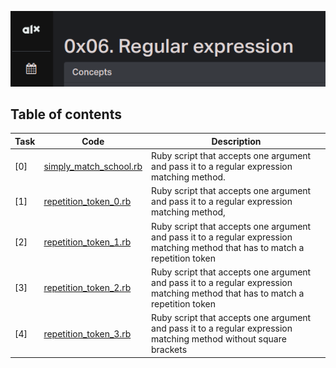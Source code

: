 ![Shell loops](assets/regexp.png)

## Table of contents
Task | Code | Description
-----|------ | -----------
[0] | [simply_match_school.rb](./0-simply_match_school.rb) |  Ruby script that accepts one argument and pass it to a regular expression matching method.
[1] | [repetition_token_0.rb](./1-repetition_token_0.rb) | Ruby script that accepts one argument and pass it to a regular expression matching method,
[2] | [repetition_token_1.rb](./2-repetition_token_1.rb) | Ruby script that accepts one argument and pass it to a regular expression matching method that has to match a repetition token
[3] | [repetition_token_2.rb](./3-repetition_token_2.rb) | Ruby script that accepts one argument and pass it to a regular expression matching method that has to match a repetition token
[4] | [repetition_token_3.rb](./4-repetition_token_3.rb) | Ruby script that accepts one argument and pass it to a regular expression matching method without square brackets

